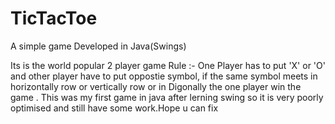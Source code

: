 # TicTacToe
A simple game Developed in Java(Swings) 

Its is the world popular 2 player game 
Rule :- One Player has to put 'X' or 'O' and other player have to put oppostie symbol, if 
the same symbol meets in horizontally row or vertically row or in Digonally the one player win the 
game . This was my first game in java after lerning swing  so it is very poorly optimised and 
still have some work.Hope u can fix 
